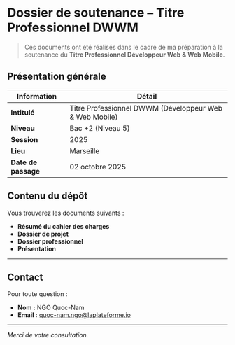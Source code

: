 #  Dossier de soutenance – Titre Professionnel DWWM

> Ces documents ont été réalisés dans le cadre de ma préparation à la soutenance du **Titre Professionnel Développeur Web & Web Mobile**.

##  Présentation générale

| Information | Détail |
|-------------|--------|
| **Intitulé** | Titre Professionnel DWWM (Développeur Web & Web Mobile) |
| **Niveau** | Bac +2 (Niveau 5) |
| **Session** | 2025 |
| **Lieu** | Marseille |
| **Date de passage** | 02 octobre 2025 |

##  Contenu du dépôt

Vous trouverez les documents suivants :

-  **Résumé du cahier des charges**
-  **Dossier de projet**
-  **Dossier professionnel**
-  **Présentation**

---

##  Contact

Pour toute question :

- **Nom :** NGO Quoc-Nam
- **Email :** [quoc-nam.ngo@laplateforme.io](mailto:quoc-nam.ngo@laplateforme.io)

---

*Merci de votre consultation.* 